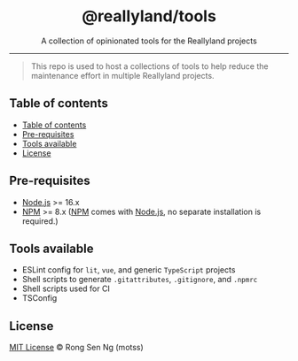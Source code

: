 <div align="center" style="text-align: center;">
  <h1 style="border-bottom: none;">@reallyland/tools</h1>

  <p>A collection of opinionated tools for the Reallyland projects</p>
</div>

<hr />

> This repo is used to host a collections of tools to help reduce the maintenance effort in multiple Reallyland projects.

## Table of contents

- [Table of contents](#table-of-contents)
- [Pre-requisites](#pre-requisites)
- [Tools available](#tools-available)
- [License](#license)

## Pre-requisites

- [Node.js][nodejs-url] >= 16.x
- [NPM][npm-url] >= 8.x ([NPM][npm-url] comes with [Node.js][nodejs-url], no separate installation is required.)

## Tools available

- ESLint config for `lit`, `vue`, and generic `TypeScript` projects
- Shell scripts to generate `.gitattributes`, `.gitignore`, and `.npmrc`
- Shell scripts used for CI
- TSConfig

## License

[MIT License](https://motss.mit-license.org/) © Rong Sen Ng (motss)

<!-- [MIT License](https://motss.mit-license.org/) © Rong Sen Ng (motss) -->

<!-- Links -->
[home.ts]: /src/home.ts
[sitemap.xml]: /assets/sitemap.xml

<!-- References -->
[typescript-url]: https://github.com/Microsoft/TypeScript
[nodejs-url]: https://nodejs.org
[npm-url]: https://www.npmjs.com
[node-releases-url]: https://nodejs.org/en/download/releases
[vscode-url]: https://code.visualstudio.com/
[vscode-lit-html-url]: https://github.com/mjbvz/vscode-lit-html

<!-- MDN -->
[array-mdn-url]: https://developer.mozilla.org/en-US/docs/Web/JavaScript/Reference/Global_Objects/Array
[boolean-mdn-url]: https://developer.mozilla.org/en-US/docs/Web/JavaScript/Reference/Global_Objects/Boolean
[function-mdn-url]: https://developer.mozilla.org/en-US/docs/Web/JavaScript/Reference/Global_Objects/Function
[map-mdn-url]: https://developer.mozilla.org/en-US/docs/Web/JavaScript/Reference/Global_Objects/Map
[number-mdn-url]: https://developer.mozilla.org/en-US/docs/Web/JavaScript/Reference/Global_Objects/Number
[object-mdn-url]: https://developer.mozilla.org/en-US/docs/Web/JavaScript/Reference/Global_Objects/Object
[promise-mdn-url]: https://developer.mozilla.org/en-US/docs/Web/JavaScript/Reference/Global_Objects/Promise
[regexp-mdn-url]: https://developer.mozilla.org/en-US/docs/Web/JavaScript/Reference/Global_Objects/RegExp
[set-mdn-url]: https://developer.mozilla.org/en-US/docs/Web/JavaScript/Reference/Global_Objects/Set
[string-mdn-url]: https://developer.mozilla.org/en-US/docs/Web/JavaScript/Reference/Global_Objects/String
